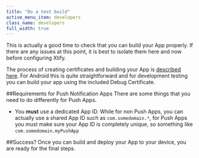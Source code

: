 ```yaml
---
title: "Do a test build"
active_menu_item: developers
class_name: developers
full_width: true
---
```



This is actually a good time to check that you can build your App properly. If there are any issues at this point, it is best to isolate them here and now before configuring Xtify.

The process of creating certificates and building your App is [described here](/developers/documentation/ac-mobile-build-phonegap/certificates/). For Android this is quite straightforward and for development testing you can build your app using the included Debug Certificate.

##Requirements for Push Notification Apps
There are some things that you need to do differently for Push Apps. 

 - You **must** use a dedicated App ID. While for non Push Apps, you can actually use a shared App ID such as `com.somedomain.*`, for Push Apps you must make sure your App ID is completely unique, so something like `com.somedomain.myPushApp`

##Success?
Once you can build and deploy your App to your device, you are ready for the final steps.



